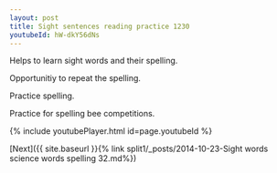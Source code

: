 ```yaml
---
layout: post
title: Sight sentences reading practice 1230
youtubeId: hW-dkY56dNs
---
```

 
 
Helps to learn sight words and their spelling.

Opportunitiy to repeat the spelling. 

Practice spelling. 
 
Practice for spelling bee competitions. 
 
{% include youtubePlayer.html id=page.youtubeId %}
 
 

[Next]({{ site.baseurl }}{% link  split1/_posts/2014-10-23-Sight words science words spelling 32.md%})
 
